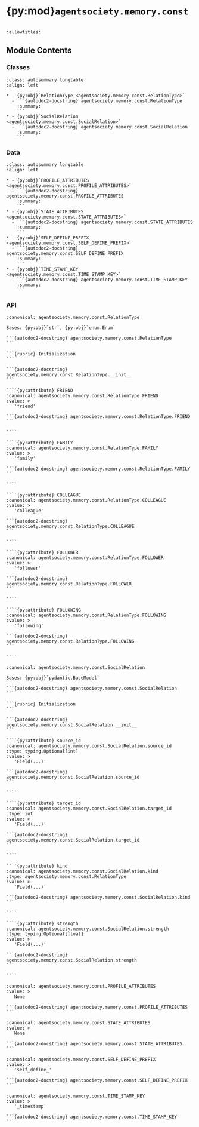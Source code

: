 # {py:mod}`agentsociety.memory.const`

```{py:module} agentsociety.memory.const
```

```{autodoc2-docstring} agentsociety.memory.const
:allowtitles:
```

## Module Contents

### Classes

````{list-table}
:class: autosummary longtable
:align: left

* - {py:obj}`RelationType <agentsociety.memory.const.RelationType>`
  - ```{autodoc2-docstring} agentsociety.memory.const.RelationType
    :summary:
    ```
* - {py:obj}`SocialRelation <agentsociety.memory.const.SocialRelation>`
  - ```{autodoc2-docstring} agentsociety.memory.const.SocialRelation
    :summary:
    ```
````

### Data

````{list-table}
:class: autosummary longtable
:align: left

* - {py:obj}`PROFILE_ATTRIBUTES <agentsociety.memory.const.PROFILE_ATTRIBUTES>`
  - ```{autodoc2-docstring} agentsociety.memory.const.PROFILE_ATTRIBUTES
    :summary:
    ```
* - {py:obj}`STATE_ATTRIBUTES <agentsociety.memory.const.STATE_ATTRIBUTES>`
  - ```{autodoc2-docstring} agentsociety.memory.const.STATE_ATTRIBUTES
    :summary:
    ```
* - {py:obj}`SELF_DEFINE_PREFIX <agentsociety.memory.const.SELF_DEFINE_PREFIX>`
  - ```{autodoc2-docstring} agentsociety.memory.const.SELF_DEFINE_PREFIX
    :summary:
    ```
* - {py:obj}`TIME_STAMP_KEY <agentsociety.memory.const.TIME_STAMP_KEY>`
  - ```{autodoc2-docstring} agentsociety.memory.const.TIME_STAMP_KEY
    :summary:
    ```
````

### API

`````{py:class} RelationType()
:canonical: agentsociety.memory.const.RelationType

Bases: {py:obj}`str`, {py:obj}`enum.Enum`

```{autodoc2-docstring} agentsociety.memory.const.RelationType
```

```{rubric} Initialization
```

```{autodoc2-docstring} agentsociety.memory.const.RelationType.__init__
```

````{py:attribute} FRIEND
:canonical: agentsociety.memory.const.RelationType.FRIEND
:value: >
   'friend'

```{autodoc2-docstring} agentsociety.memory.const.RelationType.FRIEND
```

````

````{py:attribute} FAMILY
:canonical: agentsociety.memory.const.RelationType.FAMILY
:value: >
   'family'

```{autodoc2-docstring} agentsociety.memory.const.RelationType.FAMILY
```

````

````{py:attribute} COLLEAGUE
:canonical: agentsociety.memory.const.RelationType.COLLEAGUE
:value: >
   'colleague'

```{autodoc2-docstring} agentsociety.memory.const.RelationType.COLLEAGUE
```

````

````{py:attribute} FOLLOWER
:canonical: agentsociety.memory.const.RelationType.FOLLOWER
:value: >
   'follower'

```{autodoc2-docstring} agentsociety.memory.const.RelationType.FOLLOWER
```

````

````{py:attribute} FOLLOWING
:canonical: agentsociety.memory.const.RelationType.FOLLOWING
:value: >
   'following'

```{autodoc2-docstring} agentsociety.memory.const.RelationType.FOLLOWING
```

````

`````

`````{py:class} SocialRelation(/, **data: typing.Any)
:canonical: agentsociety.memory.const.SocialRelation

Bases: {py:obj}`pydantic.BaseModel`

```{autodoc2-docstring} agentsociety.memory.const.SocialRelation
```

```{rubric} Initialization
```

```{autodoc2-docstring} agentsociety.memory.const.SocialRelation.__init__
```

````{py:attribute} source_id
:canonical: agentsociety.memory.const.SocialRelation.source_id
:type: typing.Optional[int]
:value: >
   'Field(...)'

```{autodoc2-docstring} agentsociety.memory.const.SocialRelation.source_id
```

````

````{py:attribute} target_id
:canonical: agentsociety.memory.const.SocialRelation.target_id
:type: int
:value: >
   'Field(...)'

```{autodoc2-docstring} agentsociety.memory.const.SocialRelation.target_id
```

````

````{py:attribute} kind
:canonical: agentsociety.memory.const.SocialRelation.kind
:type: agentsociety.memory.const.RelationType
:value: >
   'Field(...)'

```{autodoc2-docstring} agentsociety.memory.const.SocialRelation.kind
```

````

````{py:attribute} strength
:canonical: agentsociety.memory.const.SocialRelation.strength
:type: typing.Optional[float]
:value: >
   'Field(...)'

```{autodoc2-docstring} agentsociety.memory.const.SocialRelation.strength
```

````

`````

````{py:data} PROFILE_ATTRIBUTES
:canonical: agentsociety.memory.const.PROFILE_ATTRIBUTES
:value: >
   None

```{autodoc2-docstring} agentsociety.memory.const.PROFILE_ATTRIBUTES
```

````

````{py:data} STATE_ATTRIBUTES
:canonical: agentsociety.memory.const.STATE_ATTRIBUTES
:value: >
   None

```{autodoc2-docstring} agentsociety.memory.const.STATE_ATTRIBUTES
```

````

````{py:data} SELF_DEFINE_PREFIX
:canonical: agentsociety.memory.const.SELF_DEFINE_PREFIX
:value: >
   'self_define_'

```{autodoc2-docstring} agentsociety.memory.const.SELF_DEFINE_PREFIX
```

````

````{py:data} TIME_STAMP_KEY
:canonical: agentsociety.memory.const.TIME_STAMP_KEY
:value: >
   '_timestamp'

```{autodoc2-docstring} agentsociety.memory.const.TIME_STAMP_KEY
```

````
